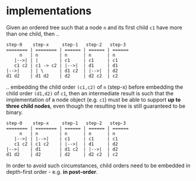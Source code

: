 
<!-- ======================================================================= -->
# implementations

Given an ordered tree such that a node `n` and its first child `c1` have
more than one child, then ..

```
step-0    step-x     step-1   step-2   step-3
======== | ======== | ====== | ====== | ======
     n   | n        | n      | n      | n
   |-->| | |        | c1     | c1     | c1
   c1 c2 | c1 -> c2 | |-->|  | d1     | d1
|-->|    | | \      | d1 c2  | |-->|  | d2
d1 d2    | d1 d2    | d2     | d2 c2  | c2
```

.. embedding the child order `(c1,c2)` of `n` (step-x) before embedding
the child order `(d1,d2)` of `c1`, then an intermediate result is such
that the implementation of a node object (e.g. `c1`) must be able to
support **up to three child nodes**, even though the resulting tree
is still guaranteed to be binary.

```
step-0    step-x     step-1   step-2   step-3
======== | ======== | ====== | ====== | ======
     n   | n        | n      | n      | n
   |-->| | |-->|    | c1     | c1     | c1
   c1 c2 | c1 c2    | |-->|  | d1     | d2
|-->|    | d1       | d1 c2  | |-->|  | d2
d1 d2    | d2       | d2     | d2 c2  | c2
```

In order to avoid such circumstances, child orders need to be embedded
in depth-first order - e.g. **in post-order**.
